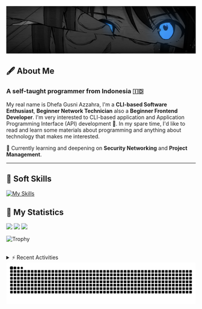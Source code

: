 <!-- Header Badges -->
<!--
[![Profile Views](https://komarev.com/ghpvc/?username=mitsuki31&color=blue&label=PROFILE+VIEWS)](https://github.com/mitsuki31)

[![Follow](https://img.shields.io/twitter/url?url=https%3A%2F%2Ftwitter.com%2Fryuumitsuki31)](https://twitter.com/ryuumitsuki31)
-->

<!-- Header Banner -->
<!--
  ==========================  [ COPYRIGHT NOTICE ]  =========================
  - The header image was edited by me, but I do not own any copyright for the source image.
  - All copyrights are owned by their respective owners.
  - 
  - Character Name: 井芹 仁菜 / Nina Iseri (from Girls Band Cry「ガールズバンドクライ」anime)
  ===============================================================
-->
<img id="headerBanner" src="./images/headerBanner.png" height="auto"/>

## 🖋️ About Me
### A self-taught programmer from **Indonesia** 🇮🇩
My real name is Dhefa Gusni Azzahra, I'm a **CLI-based Software Enthusiast**,
**Beginner Network Technician** also a **Beginner Frontend Developer**. I'm very interested to CLI-based application and Application Programming Interface (API) development 🌲. In my spare time, I'd like to read and learn some materials about programming and anything about technology that makes me interested.

🌱 Currently learning and deepening on **Security Networking** and **Project Management**.

---

## 👾 Soft Skills

[![My Skills](https://skillicons.dev/icons?i=py,c,cpp,java,js,ts,css,sass,html,bash,arduino)](https://skillicons.dev)


## 🔭 My Statistics

<picture id="stats">
    <source 
            srcset="https://github-readme-stats.vercel.app/api?username=mitsuki31&show_icons=true&theme=tokyonight&include_all_commits=true&show_private=falsee&hide=stars"
            media="(prefers-color-scheme: dark)"
    />
    <source
            srcset="https://github-readme-stats.vercel.app/api?username=mitsuki31&show_icons=true&include_all_commits=true&show_private=false&hide=stars"
            media="(prefers-color-scheme: light), (prefers-color-scheme: no-preference)"
    />
    <img src="https://github-readme-stats.vercel.app/api?username=mitsuki31&show_icons=true&include_all_commits=true&show_private=false&hide=stars" />
</picture>

<picture id="top-langs">
    <source
            srcset="https://github-readme-stats.vercel.app/api/top-langs/?username=mitsuki31&layout=donut&theme=tokyonight&count_private=true&langs_count=10"
            media="(prefers-color-scheme: dark)"
    />
    <source
            srcset="https://github-readme-stats.vercel.app/api/top-langs/?username=mitsuki31&layout=donut&count_private=true&langs_count=10"
            media="(prefers-color-scheme: light), (prefers-color-scheme: no-preference)"
    />
    <img src="https://github-readme-stats.vercel.app/api/top-langs/?username=mitsuki31&layout=donut&langs_count=10&count_private=true" />
</picture>

<picture id="profile-summary">
    <source
            srcset="https://github-profile-summary-cards.vercel.app/api/cards/profile-details?username=mitsuki31&theme=tokyonight"
            media="(prefers-color-scheme: dark)"
    />
    <source
            srcset="https://github-profile-summary-cards.vercel.app/api/cards/profile-details?username=mitsuki31&theme=github"
            media="(prefers-color-scheme: light), (prefers-color-scheme: no-preference)"
    />
    <img src="https://github-profile-summary-cards.vercel.app/api/cards/profile-details?username=mitsuki31" />
</picture>

![Trophy](https://github-profile-trophy.vercel.app/?username=mitsuki31&theme=algolia&column=-1&rank=-C,-D&title=-Experience&no-bg=true)

<br/>


<details>
<summary>⚡ Recent Activities</summary>

<!--START_SECTION:activity-->
1. 🎉 Merged PR [#101](https://github.com/mitsuki31/ytmp3-js/pull/101) in [mitsuki31/ytmp3-js](https://github.com/mitsuki31/ytmp3-js)
2. 💪 Opened PR [#101](https://github.com/mitsuki31/ytmp3-js/pull/101) in [mitsuki31/ytmp3-js](https://github.com/mitsuki31/ytmp3-js)
3. 🎉 Merged PR [#99](https://github.com/mitsuki31/ytmp3-js/pull/99) in [mitsuki31/ytmp3-js](https://github.com/mitsuki31/ytmp3-js)
4. 💪 Opened PR [#99](https://github.com/mitsuki31/ytmp3-js/pull/99) in [mitsuki31/ytmp3-js](https://github.com/mitsuki31/ytmp3-js)
5. 🎉 Merged PR [#98](https://github.com/mitsuki31/ytmp3-js/pull/98) in [mitsuki31/ytmp3-js](https://github.com/mitsuki31/ytmp3-js)
6. 🗣 Commented on [#96](https://github.com/mitsuki31/ytmp3-js/pull/96#issuecomment-2614450315) in [mitsuki31/ytmp3-js](https://github.com/mitsuki31/ytmp3-js)
7. 🗣 Commented on [#81](https://github.com/mitsuki31/ytmp3-js/pull/81#issuecomment-2614447777) in [mitsuki31/ytmp3-js](https://github.com/mitsuki31/ytmp3-js)
8. 💪 Opened PR [#98](https://github.com/mitsuki31/ytmp3-js/pull/98) in [mitsuki31/ytmp3-js](https://github.com/mitsuki31/ytmp3-js)
9. 🎉 Merged PR [#97](https://github.com/mitsuki31/ytmp3-js/pull/97) in [mitsuki31/ytmp3-js](https://github.com/mitsuki31/ytmp3-js)
10. 💪 Opened PR [#97](https://github.com/mitsuki31/ytmp3-js/pull/97) in [mitsuki31/ytmp3-js](https://github.com/mitsuki31/ytmp3-js)
<!--END_SECTION:activity-->

</details>

<picture>
  <!-- For dark theme -->
  <source
    srcset="https://raw.githubusercontent.com/mitsuki31/mitsuki31/output/github-snake-dark.svg"
    media="(prefers-color-scheme: dark)"
  />
  <!-- For light theme -->
  <source
    srcset="https://raw.githubusercontent.com/mitsuki31/mitsuki31/output/github-snake.svg"
    media="(prefers-color-scheme: light)"
  />
  <!-- Default -->
  <img
    alt="GitHub Contribution Grid Snake"
    src="https://raw.githubusercontent.com/mitsuki31/mitsuki31/output/github-snake.svg"
  />
</picture>
